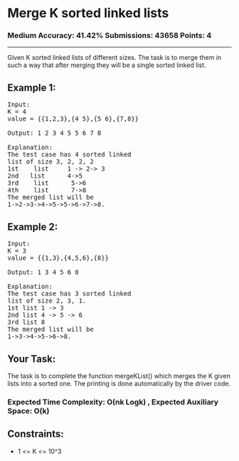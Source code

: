 # Merge K sorted linked lists

### Medium Accuracy: 41.42% Submissions: 43658 Points: 4

---

Given K sorted linked lists of different sizes. The task is to merge them in such a way that after merging they will be a single sorted linked list.

## Example 1:

<pre>
Input:
K = 4
value = {{1,2,3},{4 5},{5 6},{7,8}}

Output: 1 2 3 4 5 5 6 7 8

Explanation:
The test case has 4 sorted linked 
list of size 3, 2, 2, 2
1st    list     1 -> 2-> 3
2nd   list      4->5
3rd    list      5->6
4th    list      7->8
The merged list will be
1->2->3->4->5->5->6->7->8.
</pre>

## Example 2:

<pre>
Input:
K = 3
value = {{1,3},{4,5,6},{8}}

Output: 1 3 4 5 6 8

Explanation:
The test case has 3 sorted linked
list of size 2, 3, 1.
1st list 1 -> 3
2nd list 4 -> 5 -> 6
3rd list 8
The merged list will be
1->3->4->5->6->8.
</pre>

## Your Task:

The task is to complete the function mergeKList() which merges the K given lists into a sorted one. The printing is done automatically by the driver code.

### Expected Time Complexity: O(nk Logk) , Expected Auxiliary Space: O(k)

## Constraints:

- 1 <= K <= 10^3
